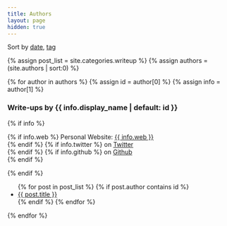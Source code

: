```yaml
---
title: Authors
layout: page
hidden: true
---
```


<span class="discreet">Sort by <a href="/writeups">date</a>, <a href="/tags">tag</a></span>

{% assign post_list = site.categories.writeup %}
{% assign authors = (site.authors | sort:0) %}

{% for author in authors  %}
  {% assign id = author[0] %}
  {% assign info = author[1] %}
  <h3 id="{{ id }}-ref">Write-ups by {{ info.display_name | default: id }}</h3>
        {% if info %}
  <p>
            {% if info.web %}
  Personal Website: <a href="{{ info.web }}">{{ info.web }}</a><br />
            {% endif %}
            {% if info.twitter %}
  on <a href="https://twitter.com/{{ info.twitter }}">Twitter</a><br />
            {% endif %}
            {% if info.github %}
  on <a href="https://github.com/{{ info.github }}">Github</a><br />
            {% endif %}
  </p>
		{% endif %}
  <ul>
    {% for post in post_list %}
       {% if post.author contains id %}
         <li><a href="{{ post.url }}">{{ post.title }}</a></li>
       {% endif %}
    {% endfor %}
  </ul>
{% endfor %}
